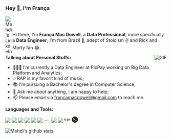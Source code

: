### Hey 👋, I'm França

<a href="https://www.linkedin.com/in/francamacdowell/">
  <img align="left" alt="Mehdi's LinkdeIn" width="22px" src="https://cdn.jsdelivr.net/npm/simple-icons@v3/icons/linkedin.svg" />
</a>
<br />
<br />

Hi there, I'm **França Mac Dowell**, a **Data Professional**, more specifically a **Data Engineer**, I'm from Brazil 🚀, adept of Stoicism ✌️ and Rick and Morty fan 😂.

  <img align="right" alt="GIF" src="https://media.giphy.com/media/cloudJewy8RUlDm5eG/giphy.gif" />

**Talking about Personal Stuffs:**

- 👨🏽‍💻 I’m currently a Data Engineer at PicPay working on Big Data Platform and Analytics;
- 🎶 RAP is my favorit kind of music;
- 📚 I’m pursuing a Bachelor's degree in Computer Science;
- 💬 Ask me about anything, I am happy to help;
- 📫 Please email via francamacdowell@gmail.com to reach me.


**Languages and Tools:**  

<code><img height="20" src="https://www.gstatic.com/devrel-devsite/prod/vc0bb6d163e24d3b3e0961a17422a4975b4069aa6cfc1baff269f5aa415a63d55/cloud/images/cloud-logo.svg"></code>
<code><img height="20" src="https://upload.wikimedia.org/wikipedia/commons/thumb/9/93/Amazon_Web_Services_Logo.svg/1024px-Amazon_Web_Services_Logo.svg.png"></code>
<code><img height="20" src="https://upload.wikimedia.org/wikipedia/commons/thumb/f/f3/Apache_Spark_logo.svg/1280px-Apache_Spark_logo.svg.png"></code>
<code><img height="20" src="https://cdn.iconscout.com/icon/free/png-512/docker-226091.png"></code>
<code><img height="20" src="https://upload.wikimedia.org/wikipedia/commons/thumb/0/0a/Python.svg/1200px-Python.svg.png"></code>
<code><img height="20" src="https://camo.githubusercontent.com/86dafd728b94c0e3c8f19a7295e87df678ed6751/68747470733a2f2f666173746170692e7469616e676f6c6f2e636f6d2f696d672f6c6f676f2d6d617267696e2f6c6f676f2d7465616c2e706e67"></code>
<code><img height="20" src="https://raw.githubusercontent.com/github/explore/80688e429a7d4ef2fca1e82350fe8e3517d3494d/topics/mysql/mysql.png"></code>
<code><img height="20" src="https://upload.wikimedia.org/wikipedia/commons/thumb/2/29/Postgresql_elephant.svg/1200px-Postgresql_elephant.svg.png"></code>
<code><img height="20" src="https://cdn.iconscout.com/icon/free/png-512/mongodb-226029.png"></code>
<code><img height="20" src="https://raw.githubusercontent.com/github/explore/80688e429a7d4ef2fca1e82350fe8e3517d3494d/topics/git/git.png"></code>
<code><img height="20" src="https://raw.githubusercontent.com/github/explore/80688e429a7d4ef2fca1e82350fe8e3517d3494d/topics/terminal/terminal.png"></code>

![Mehdi's github stats](https://github-readme-stats.vercel.app/api?username=francamacdowell&show_icons=true&hide_border=true)
